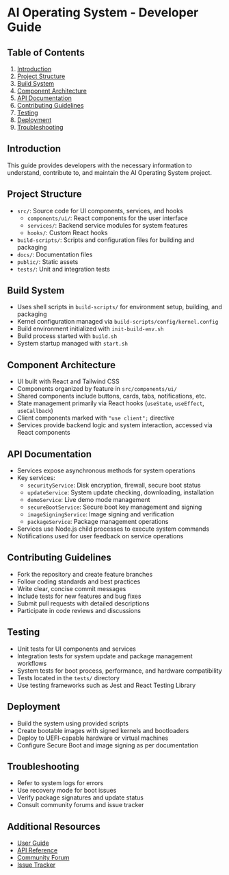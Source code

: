 # AI Operating System - Developer Guide

## Table of Contents
1. [Introduction](#introduction)
2. [Project Structure](#project-structure)
3. [Build System](#build-system)
4. [Component Architecture](#component-architecture)
5. [API Documentation](#api-documentation)
6. [Contributing Guidelines](#contributing-guidelines)
7. [Testing](#testing)
8. [Deployment](#deployment)
9. [Troubleshooting](#troubleshooting)

## Introduction
This guide provides developers with the necessary information to understand, contribute to, and maintain the AI Operating System project.

## Project Structure
- `src/`: Source code for UI components, services, and hooks
  - `components/ui/`: React components for the user interface
  - `services/`: Backend service modules for system features
  - `hooks/`: Custom React hooks
- `build-scripts/`: Scripts and configuration files for building and packaging
- `docs/`: Documentation files
- `public/`: Static assets
- `tests/`: Unit and integration tests

## Build System
- Uses shell scripts in `build-scripts/` for environment setup, building, and packaging
- Kernel configuration managed via `build-scripts/config/kernel.config`
- Build environment initialized with `init-build-env.sh`
- Build process started with `build.sh`
- System startup managed with `start.sh`

## Component Architecture
- UI built with React and Tailwind CSS
- Components organized by feature in `src/components/ui/`
- Shared components include buttons, cards, tabs, notifications, etc.
- State management primarily via React hooks (`useState`, `useEffect`, `useCallback`)
- Client components marked with `"use client";` directive
- Services provide backend logic and system interaction, accessed via React components

## API Documentation
- Services expose asynchronous methods for system operations
- Key services:
  - `securityService`: Disk encryption, firewall, secure boot status
  - `updateService`: System update checking, downloading, installation
  - `demoService`: Live demo mode management
  - `secureBootService`: Secure boot key management and signing
  - `imageSigningService`: Image signing and verification
  - `packageService`: Package management operations
- Services use Node.js child processes to execute system commands
- Notifications used for user feedback on service operations

## Contributing Guidelines
- Fork the repository and create feature branches
- Follow coding standards and best practices
- Write clear, concise commit messages
- Include tests for new features and bug fixes
- Submit pull requests with detailed descriptions
- Participate in code reviews and discussions

## Testing
- Unit tests for UI components and services
- Integration tests for system update and package management workflows
- System tests for boot process, performance, and hardware compatibility
- Tests located in the `tests/` directory
- Use testing frameworks such as Jest and React Testing Library

## Deployment
- Build the system using provided scripts
- Create bootable images with signed kernels and bootloaders
- Deploy to UEFI-capable hardware or virtual machines
- Configure Secure Boot and image signing as per documentation

## Troubleshooting
- Refer to system logs for errors
- Use recovery mode for boot issues
- Verify package signatures and update status
- Consult community forums and issue tracker

## Additional Resources
- [User Guide](./USER_GUIDE.md)
- [API Reference](./API_REFERENCE.md)
- [Community Forum](https://forum.example.com)
- [Issue Tracker](https://bugs.example.com)
